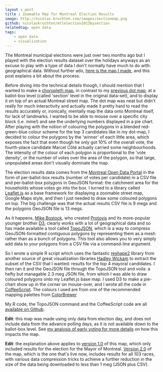 ```yaml
---
layout : post
title : Zoomable Map for Montreal Election Results
image: http://nicolas.kruchten.com/images/sectionmap.png
github: nicolaskruchten/mtlelection2013bysection
relatedtag: open data
tags:
    - open data
    - visualization
---
```


The Montreal municipal elections were just over two months ago but I played with the election results dataset over the holidays anyways as an excuse to play with a type of data I don't normally have much to do with: geographical data. Without further ado, [here is the map I made][map], and this post explains a bit about the process.

<!-- more -->

Before diving into the technical details though, I should mention that I wanted to make a [choropleth map][cm], in contrast to my [previous dot map][dm], at a ballot-box level (called 'section' level in the original data-set), and to display it on top of an actual Montreal street map. The dot map was neat but didn't really for much interactivity and actually made it pretty hard to read the results accurately or, ironically, mentally map the data onto Montreal itself, for lack of landmarks. I wanted to be able to mouse over a specific city block (i.e. mine!) and see the underlying numbers displayed in a pie chart. After playing with the notion of colouring the polygons in a blended red-green-blue colour scheme for the top 3 candidates like in my dot-map, I decided to colour the polygons by the 'winner' of each little area, which exposes the fact that even though he only got 10% of the overall vote, the fourth-place candidate Marcel Côté actually carried some neighbourhoods. The intensity of the colour of each polygon is proportional to the 'vote density', or the number of votes over the area of the polygon, so that large, unpopulated areas don't visually dominate the map.

The election results data comes from the [Montreal Open Data Portal][od] in the form of per-ballot-box results (number of votes per candidate) in a CSV file and per-ballot-box polygons in GeoJSON format: the catchment area for the households whose votes go into the box. I turned to a library called [Leaflet.js][lj] as a base framework for displaying a zoomable street map, Google Maps style, and then I just needed to draw some coloured polygons on top. The big challenge was that the actual results CSV file is 9 megs and the polygons GeoJSON file is 13 megs.

As it happens, [Mike Bostock][mb], who created [Protovis][pv] and its more-popular younger brother [D3][d3], clearly works with a lot of geographical data and so has made available a tool called [TopoJSON][tj], which is a way to compress GeoJSON-formatted contiguous polygons by representing them as a mesh rather than as a bunch of polygons. This tool also allows you to very simply add data to your polygons from a CSV file via a command-line argument.

So I wrote a simple R script which uses the fantastic [reshape2][rs] library from another source of great visualization libraries [Hadley Wickam][hw] to extract the subset of the CSV that I wanted: results for the top 4 mayoral candidates. I then ran it and the GeoJSON file through the TopoJSON tool and voila: a hefty but managable 2.3 meg JSON file, from which I was able to draw coloured polygons onto my Leaflet.js base map. I used D3 to make a pie-chart show up in the corner on mouse-over, and I wrote all the code in [CoffeeScript][cs]. The colours I used are from one of the recommended mapping palettes from [ColorBrewer][cb]

My R code, the TopoJSON command and the CoffeeScript code are all [available on Github][repo].

**Edit**: this map was made using only data from election day, and does not include data from the advance polling days, as it is not available down to the ballot-box level. See [my analysis of early voting for more details][ev] on how this impacts the map.

**Edit**: the explanation above applies to [version 1.0][v1] of this map, which only included results for the election for the Mayor of Montreal. [Version 2.0][v2] of the map, which is the one that's live now, includes results for all 103 races, with various data compression tricks to achieve a further reduction in the size of the data being downloaded to less than 1 meg (JSON plus CSV).

[v1]: https://github.com/nicolaskruchten/mtlelection2013bysection/releases/tag/v1.0
[v2]: https://github.com/nicolaskruchten/mtlelection2013bysection/releases/tag/v2.0
[map]: http://nicolas.kruchten.com/mtlelection2013bysection/
[cm]: http://en.wikipedia.org/wiki/Choropleth_map
[ev]: http://nicolas.kruchten.com/content/2014/01/mtlelection-early-voting/
[dm]: http://nicolas.kruchten.com/content/2013/12/dot-map-of-2013-montreal-election-results/
[lj]: http://leafletjs.com
[od]: http://donnees.ville.montreal.qc.ca/group/election-referendum
[mb]: http://bost.ocks.org/mike/
[pv]: http://mbostock.github.io/protovis/ex/
[d3]: http://d3js.org/
[tj]: https://github.com/mbostock/topojson/wiki
[rs]: http://had.co.nz/reshape/
[hw]: http://had.co.nz/
[cs]: http://coffeescript.org/
[cb]: http://colorbrewer2.org/
[repo]: https://github.com/nicolaskruchten/mtlelection2013bysection


